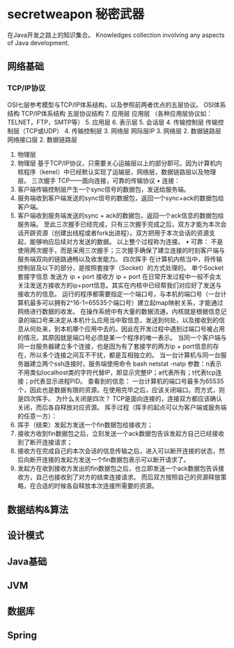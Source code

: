 # secretweapon 秘密武器
在Java开发之路上的知识集合。
Knowledges collection involving any aspects of Java development.
## 网络基础
### TCP/IP协议

OSI七层参考模型与TCP/IP体系结构，以及参照前两者优点的五层协议。
OSI体系结构
TCP/IP体系结构
五层协议结构
7. 应用层
应用层
（各种应用层协议如：TELNET，FTP，SMTP等）
5. 应用层
6. 表示层
5. 会话层
4. 传输控制层
传输控制层（TCP或UDP）
4. 传输控制层
3. 网络层
网际层IP
3. 网络层
2. 数据链路层
网络接口层
2. 数据链路层
1. 物理层
1. 物理层
基于TCP/IP协议，只需要关心运输层以上的部分即可。因为计算机内核程序（kenel）中已经默认实现了运输层，网络层，数据链路层以及物理层。
三次握手
TCP——面向连接，可靠的传输协议
• 连接：
1. 客户端传输控制层产生一个sync信号的数据包，发送给服务端。
2. 服务端收到客户端发送的sync信号的数据包，返回一个sync+ack的数据包给客户端。
3. 客户端收到服务端发送的sync + ack的数据包，返回一个ack信息的数据包给服务端。
至此三次握手已经完成，只有三次握手完成之后，双方才能为本次会话开辟资源（创建出线程或者fork出进程）。双方把用于本次会话的资源支起，能够响应后续对方发送的数据。
以上整个过程称为连接。
• 可靠：
不是使用两次握手，而是采用三次握手；三次握手确保了建立连接的时刻客户端与服务端双向的链路通畅以及收发能力。
四次挥手
在计算机内核当中，将传输控制层及以下的部分，是按照套接字（Socket）的方式处理的。
单个Socket套接字信息
发送方 ip + port
接收方 ip + port
在日常开发过程中一般不会太关注发送方接收方的ip+port信息。其实在内核中已经帮我们对应好了发送与接收方的信息。
运行的程序都需要指定一个端口号，与本机的端口号（一台计算机最多可以拥有2^16-1=65535个端口号）建立起map映射关系，才能通过网络进行数据的收发。
在操作系统中有大量的数据流通，内核就是根据信息记录的端口号来决定从本机什么应用当中取信息，发送到何处，以及接收到的信息从何处来，到本机哪个应用中去的。因此在开发过程中遇到过端口号被占用的情况，其原因就是端口号必须是某一个程序的唯一表示。
当同一个客户端与同一台服务器建立多个连接，也是因为有了套接字的两方ip + port信息的存在，所以多个连接之间互不干扰，都是互相独立的。
当一台计算机与同一台服务器建立两个ssh连接时，服务端使用命令
bash netstat -natp
参数：n表示不用类似localhost类的字符代替IP，即显示完整IP；a代表所有；t代表tcp连接；p代表显示进程PID。
查看到的信息：
 一台计算机的端口号最多为65535个，因此也是数据有限的资源。在使用完毕之后，应该关闭端口。而方式，则是四次挥手。
为什么关闭是四次？
TCP是面向连接的，连接双方都应该确认关闭，而后各自释放对应资源。
挥手过程（挥手的起点可以为客户端或服务端的任意一方）：
1. 挥手（结束）发起方发送一个fin数据包给接收方；
2. 接收方收到fin数据包之后，立刻发送一个ack数据包告诉发起方自己已经接收到了断开连接请求；
3. 接收方在完成自己的本次会话的信息传输之后，进入可以断开连接的状态，然后向断开连接的发起方发送一个fin数据包表示可以断开请求了。
4. 发起方在收到接收方发出的fin数据包之后，也立即发送一个ack数据包告诉接收方，自己也接收到了对方的结束连接请求。
而后双方按照自己的资源释放策略，在合适的时候各自释放本次连接所需要的资源。

## 数据结构&算法

## 设计模式

## Java基础

## JVM

## 数据库

## Spring
